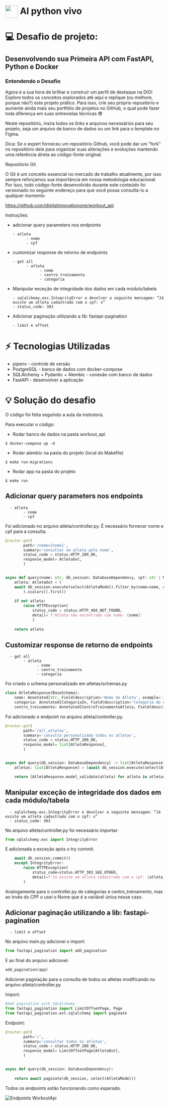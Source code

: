 <h1>
    <a href="https://www.dio.me/">
     <img align="center" width="40px" src="https://hermes.digitalinnovation.one/assets/diome/logo-minimized.png"></a>
    <span> AI python vivo </span>
</h1>


# :computer: Desafio de projeto: 

## Desenvolvendo sua Primeira API com FastAPI, Python e Docker

### Entendendo o Desafio
 
Agora é a sua hora de brilhar e construir um perfil de destaque na DIO! Explore todos os conceitos explorados até aqui e replique (ou melhore, porque não?) este projeto prático. Para isso, crie seu próprio repositório e aumente ainda mais seu portfólio de projetos no GitHub, o qual pode fazer toda diferença em suas entrevistas técnicas 😎
 
Neste repositório, insira todos os links e arquivos necessários para seu projeto, seja um arquivo de banco de dados ou um link para o template no Figma.
 
Dica: Se o expert forneceu um repositório Github, você pode dar um "fork" no repositório dele para organizar suas alterações e evoluções mantendo uma referência direta ao código-fonte original.
 
Repositório Git
 
O Git é um conceito essencial no mercado de trabalho atualmente, por isso sempre reforçamos sua importância em nossa metodologia educacional. Por isso, todo código-fonte desenvolvido durante este conteúdo foi versionado no seguinte endereço para que você possa consultá-lo a qualquer momento:
 
https://github.com/digitalinnovationone/workout_api 
 
Instruções:
 
- adicionar query parameters nos endpoints

      - atleta
            - nome
            - cpf

- customizar response de retorno de endpoints

      - get all
            - atleta
                  - nome
                  - centro_treinamento
                  - categoria

- Manipular exceção de integridade dos dados em cada módulo/tabela

      - sqlalchemy.exc.IntegrityError e devolver a seguinte mensagem: “Já existe um atleta cadastrado com o cpf: x”
      - status_code: 303

- Adicionar paginação utilizando a lib: fastapi-pagination

      - limit e offset

# :zap:  Tecnologias Utilizadas

- pipenv - controle de versão
- PostgreSQL - banco de dados com docker-compose
- SQLAlchemy + Pydantic + Alembic - conexão com banco de dados
- FastAPI - desenvolver a aplicação

# :bulb: Solução do desafio

O código foi feita seguindo a aula da instrutora.

Para executar o código:

- Rodar banco de dados na pasta workout_api

```console
$ docker-compose up -d
```

- Rodar alembic na pasta do projeto (local do Makefile)

```console
$ make run-migrations
```

- Rodar app na pasta do projeto

```console
$ make run
```

## Adicionar query parameters nos endpoints

      - atleta
            - nome
            - cpf

Foi adicionado no arquivo atleta/controller.py. É necessário fornecer nome e cpf para a consulta.

```python
@router.get(
        path='/nome={nome}', 
        summary='consultar um atleta pelo nome',
        status_code = status.HTTP_200_OK,
        response_model= AtletaOut,
        ) 


async def query(nome: str, db_session: DatabaseDependency, cpf: str | None = None) -> AtletaOut:
    atleta: AtletaOut = (
    await db_session.execute(select(AtletaModel).filter_by(nome=nome, cpf=cpf))
        ).scalars().first()
     
    if not atleta:
        raise HTTPException(
            status_code = status.HTTP_404_NOT_FOUND, 
            detail= f'Atleta não encontrado com nome: {nome}'
            )
    
    return atleta
```

## Customizar response de retorno de endpoints

      - get all
            - atleta
                  - nome
                  - centro_treinamento
                  - categoria

Foi criado o schema personalizado em atletas/schemas.py

```python
class AtletaResponse(BaseSchema):
    nome: Annotated[str, Field(description='Nome do Atleta', example='Joao', max_length=50)]
    categoria: Annotated[CategoriaIn, Field(description='Categoria do Atleta')]
    centro_treinamento: Annotated[CentroTreinamentoAtleta, Field(description='Centro de treinamento do Atleta')]
```

Foi adicionado o endpoint no arquivo atleta/controller.py.

```python
@router.get(
        path='/all_atletas', 
        summary='consulta personalizada todos os atletas',
        status_code = status.HTTP_200_OK,
        response_model= list[AtletaResponse],
        ) 


async def query(db_session: DatabaseDependency) -> list[AtletaResponse]:
    atletas: list[AtletaResponse] = (await db_session.execute(select(AtletaModel))).scalars().all()

    return [AtletaResponse.model_validate(atleta) for atleta in atletas]
```

## Manipular exceção de integridade dos dados em cada módulo/tabela

      - sqlalchemy.exc.IntegrityError e devolver a seguinte mensagem: “Já existe um atleta cadastrado com o cpf: x”
      - status_code: 303

No arquivo atleta/controller.py foi necessário importar: 

```python
from sqlalchemy.exc import IntegrityError
```

E adicionada a exceção após o try commit. 

```python
    await db_session.commit()
    except IntegrityError:
        raise HTTPException(
            status_code=status.HTTP_303_SEE_OTHER,
            detail=f'Já existe um atleta cadastrado com o cpf: {atleta_in.cpf}'
        )
```
Analogamente para o controller.py de categorias e centro_treinamento, mas ao invés do CPF o usei o Nome que é a variável única nesse caso. 

## Adicionar paginação utilizando a lib: fastapi-pagination

      - limit e offset

No arquivo main.py adicionei o import:

```python
from fastapi_pagination import add_pagination
```
E ao final do arquivo adicionei:

```python
add_pagination(app)
```

Adicionei paginação para a consulta de todos os atletas modificando no arquivo atleta/controller.py

Import:

```python
#Add pagination with SQLAlchemy
from fastapi_pagination import LimitOffsetPage, Page
from fastapi_pagination.ext.sqlalchemy import paginate
```
Endpoint:

```python
@router.get(
        path='/', 
        summary='consultar todos os atletas',
        status_code = status.HTTP_200_OK,
        response_model= LimitOffsetPage[AtletaOut],
        ) 


async def query(db_session: DatabaseDependency):
    
    return await paginate(db_session, select(AtletaModel))
```

Todos os endpoints estão funcionando como esperado.

<img src="endpoints.png" alt="Endpoints WorkoutApi" >